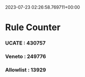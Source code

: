 2023-07-23 02:26:58.769711+00:00
# Rule Counter 
 ### UCATE : 430757

 ### Veneto : 249776

 ### Allowlist : 13929